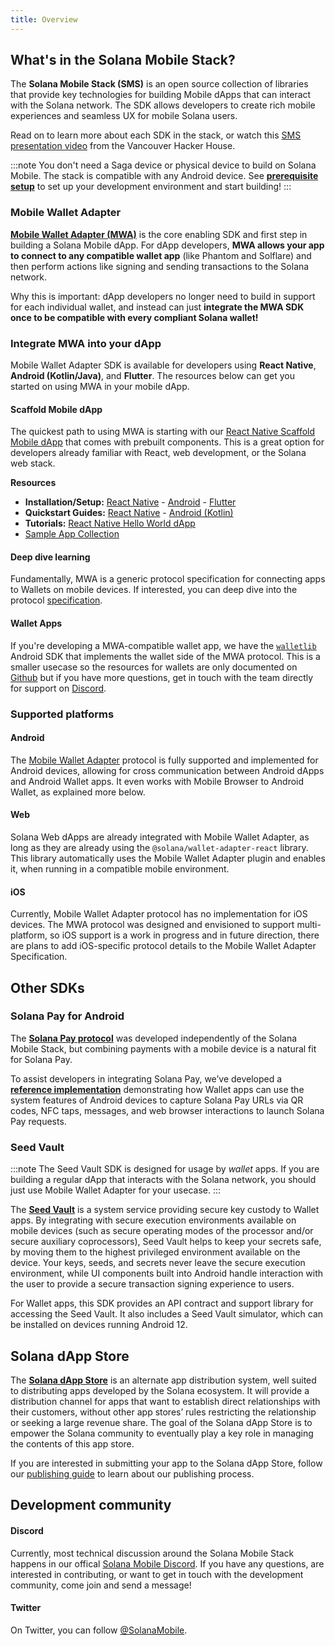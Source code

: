 ```yaml
--- 
title: Overview
---
```


## What's in the Solana Mobile Stack?

The **Solana Mobile Stack (SMS)** is an open source collection of libraries that provide key technologies for building Mobile dApps that can interact with the Solana network. 
The SDK allows developers to create rich mobile experiences and seamless UX for mobile Solana users. 

Read on to learn more about each SDK in the stack, or watch this [SMS presentation video](https://www.youtube.com/watch?v=QldXwIczBAE) from the Vancouver Hacker House.

:::note
You don't need a Saga device or physical device to build on Solana Mobile. The stack is compatible with any Android device. See [**prerequisite setup**](quickstart#prerequisite-setup) to set up your development environment and start building!
:::

### Mobile Wallet Adapter

[**Mobile Wallet Adapter (MWA)**](https://github.com/solana-mobile/mobile-wallet-adapter) is the core enabling SDK and first step in building a Solana Mobile dApp. For dApp developers, **MWA allows your app to connect to any compatible wallet app** (like Phantom and Solflare) and then perform actions like signing and sending transactions to the Solana network.

Why this is important: dApp developers no longer need to build in support for each individual wallet, and instead can just **integrate the MWA SDK once to be compatible with every compliant Solana wallet!**

### Integrate MWA into your dApp

Mobile Wallet Adapter SDK is available for developers using **React Native**, **Android (Kotlin/Java)**, and **Flutter**. The resources below can get you started on using MWA in your mobile dApp.

#### Scaffold Mobile dApp

The quickest path to using MWA is starting with our [React Native Scaffold Mobile dApp](/react-native/setup#clone-solana-mobile-dapp-scaffold) that comes with prebuilt components. This is a great option for developers already familiar with React, web development, or the Solana web stack.

**Resources**
- **Installation/Setup:** [React Native](/react-native/setup) - [Android](/android-native/setup) - [Flutter](/additional-sdks/flutter_sdk)
- **Quickstart Guides:** [React Native](/react-native/quickstart) - [Android (Kotlin)](/android-native/quickstart)
- **Tutorials:** [React Native Hello World dApp](/react-native/hello_world_tutorial)
- [Sample App Collection](/sample-apps/sample_app_overview)

#### Deep dive learning

Fundamentally, MWA is a generic protocol specification for connecting apps to Wallets on mobile devices. If interested, you can deep dive into the protocol [specification](https://solana-mobile.github.io/mobile-wallet-adapter/spec/spec.html).

#### Wallet Apps

If you're developing a MWA-compatible wallet app, we have the [`walletlib`](https://github.com/solana-mobile/mobile-wallet-adapter/tree/main/android/walletlib) Android SDK that implements the wallet side of the MWA protocol. This is a smaller usecase so the resources for wallets are only documented on [Github](https://github.com/solana-mobile/mobile-wallet-adapter/blob/main/android/docs/integration_guide.md) but if you have more questions, get in touch with the team directly for support on [Discord](https://discord.com/invite/solanamobile).

### Supported platforms
#### Android

The [Mobile Wallet Adapter](#mobile-wallet-adapter) protocol is fully supported and implemented for Android devices, allowing for cross communication between Android dApps and Android Wallet apps. It even works with Mobile Browser to Android Wallet, as explained more below.


#### Web

Solana Web dApps are already integrated with Mobile Wallet Adapter, as long as they are already using the `@solana/wallet-adapter-react` library. This library automatically uses the Mobile Wallet Adapter plugin and enables it, when running in a compatible mobile environment. 

#### iOS

Currently, Mobile Wallet Adapter protocol has no implementation for iOS devices. The MWA protocol was designed and envisioned to support multi-platform, so iOS support is a work in progress and in future direction, there are plans to add iOS-specific protocol details to the Mobile Wallet Adapter Specification.

## Other SDKs

### Solana Pay for Android

The [**Solana Pay protocol**](https://docs.solanapay.com/) was developed independently of the Solana Mobile Stack, but combining payments with a mobile device is a natural fit for Solana Pay. 

To assist developers in integrating Solana Pay, we’ve developed a [**reference implementation**](https://github.com/solana-mobile/solana-pay-android-sample) demonstrating how Wallet apps can use the system features of Android devices to capture Solana Pay URLs via QR codes, NFC taps, messages, and web browser interactions to launch Solana Pay requests.

### Seed Vault

:::note
 The Seed Vault SDK is designed for usage by *wallet* apps. If you are building a regular dApp that interacts with the Solana network, you should just use Mobile Wallet Adapter for your usecase.
:::

The [**Seed Vault**](https://github.com/solana-mobile/seed-vault-sdk) is a system service providing secure key custody to Wallet apps. By integrating with secure execution environments available on mobile devices (such as secure operating modes of the processor and/or secure auxiliary coprocessors), Seed Vault helps to keep your secrets safe, by moving them to the highest privileged environment available on the device. Your keys, seeds, and secrets never leave the secure execution environment, while UI components built into Android handle interaction with the user to provide a secure transaction signing experience to users.

For Wallet apps, this SDK provides an API contract and support library for accessing the Seed Vault. It also includes a Seed Vault simulator, which can be installed on devices running Android 12. 

## Solana dApp Store

The [**Solana dApp Store**](https://github.com/solana-mobile/dapp-publishing#welcome-publishers) is an alternate app distribution system, well suited to distributing apps developed by the Solana ecosystem. It will provide a distribution channel for apps that want to establish direct relationships with their customers, without other app stores’ rules restricting the relationship or seeking a large revenue share. The goal of the Solana dApp Store is to empower the Solana community to eventually play a key role in managing the contents of this app store.

If you are interested in submitting your app to the Solana dApp Store, follow our [publishing guide](https://github.com/solana-mobile/dapp-publishing/blob/main/README.md#welcome-publishers) to learn about our publishing process.


## Development community

#### Discord
Currently, most technical discussion around the Solana Mobile Stack happens in our offical [Solana Mobile Discord](https://discord.gg/solanamobile).
If you have any questions, are interested in contributing, or want to get in touch with the development community, come join and send a message!

#### Twitter

On Twitter, you can follow [@SolanaMobile](https://twitter.com/solanamobile).
